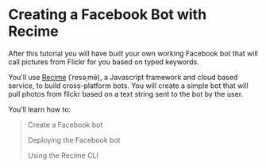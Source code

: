 # Creating a Facebook Bot with Recime

After this tutorial you will have built your own working Facebook bot that will call pictures from Flickr for you based on typed keywords.

You'll use [Recime](https://www.recime.io) \(ˈresəˌmē\), a Javascript framework and cloud based service, to build cross-platform bots. You will create a simple bot that will pull photos from flickr based on a text string sent to the bot by the user.

You’ll learn how to:

> Create a Facebook bot
>
> Deploying the Facebook bot
>
> Using the Recime CLI



